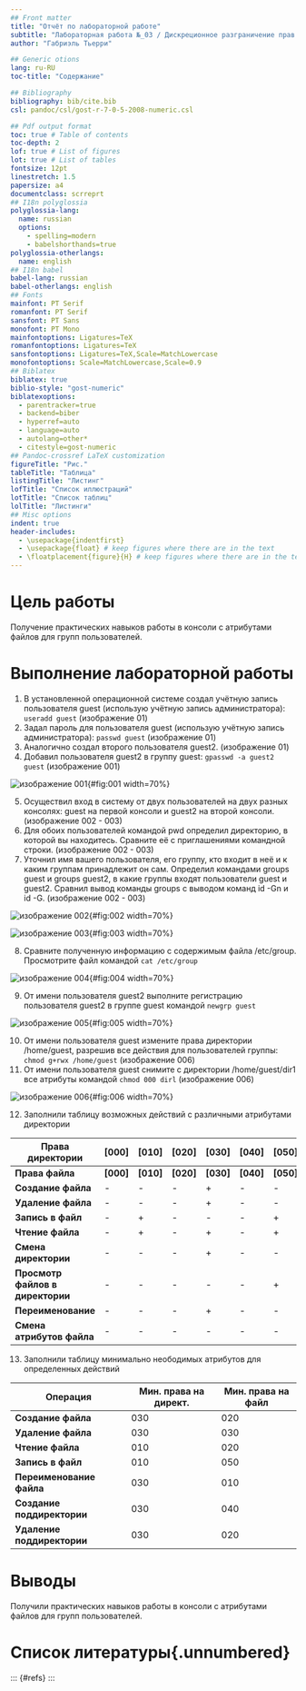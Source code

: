 ```yaml
---
## Front matter
title: "Отчёт по лабораторной работе"
subtitle: "Лабораторная работа №_03 / Дискреционное разграничение прав в Linux. Два пользователя"
author: "Габриэль Тьерри"

## Generic otions
lang: ru-RU
toc-title: "Содержание"

## Bibliography
bibliography: bib/cite.bib
csl: pandoc/csl/gost-r-7-0-5-2008-numeric.csl

## Pdf output format
toc: true # Table of contents
toc-depth: 2
lof: true # List of figures
lot: true # List of tables
fontsize: 12pt
linestretch: 1.5
papersize: a4
documentclass: scrreprt
## I18n polyglossia
polyglossia-lang:
  name: russian
  options:
	- spelling=modern
	- babelshorthands=true
polyglossia-otherlangs:
  name: english
## I18n babel
babel-lang: russian
babel-otherlangs: english
## Fonts
mainfont: PT Serif
romanfont: PT Serif
sansfont: PT Sans
monofont: PT Mono
mainfontoptions: Ligatures=TeX
romanfontoptions: Ligatures=TeX
sansfontoptions: Ligatures=TeX,Scale=MatchLowercase
monofontoptions: Scale=MatchLowercase,Scale=0.9
## Biblatex
biblatex: true
biblio-style: "gost-numeric"
biblatexoptions:
  - parentracker=true
  - backend=biber
  - hyperref=auto
  - language=auto
  - autolang=other*
  - citestyle=gost-numeric
## Pandoc-crossref LaTeX customization
figureTitle: "Рис."
tableTitle: "Таблица"
listingTitle: "Листинг"
lofTitle: "Список иллюстраций"
lotTitle: "Список таблиц"
lolTitle: "Листинги"
## Misc options
indent: true
header-includes:
  - \usepackage{indentfirst}
  - \usepackage{float} # keep figures where there are in the text
  - \floatplacement{figure}{H} # keep figures where there are in the text
---
```



# Цель работы

Получение практических навыков работы в консоли с атрибутами файлов для групп пользователей.


# Выполнение лабораторной работы

1. В установленной операционной системе создал учётную запись пользователя guest (использую учётную запись администратора):
`useradd guest` (изображение 01)
2. Задал пароль для пользователя guest (использую учётную запись администратора):
`passwd guest` (изображение 01)
3. Аналогично создал  второго пользователя guest2. (изображение 01)
4. Добавил пользователя guest2 в группу guest: 
`gpasswd -a guest2 guest` (изображение 001)

![изображение 001](https://raw.githubusercontent.com/tgabriel22/Work/main/2022-2023/Информационная%20безопасность/infosec/Lab03/report/image/Capture1-1.PNG){#fig:001 width=70%}

5. Осуществил вход в систему от двух пользователей на двух разных консолях: guest на первой консоли и guest2 на второй консоли. (изображение 002 - 003)
6. Для обоих пользователей командой pwd определил директорию, в которой вы находитесь. Сравните её с приглашениями командной строки. (изображение 002 - 003)
7. Уточнил имя вашего пользователя, его группу, кто входит в неё
и к каким группам принадлежит он сам. Определил командами
groups guest и groups guest2, в какие группы входят пользователи guest и guest2. Сравнил вывод команды groups с выводом команд
id -Gn и id -G. (изображение 002 - 003)

![изображение 002](https://raw.githubusercontent.com/tgabriel22/Work/main/2022-2023/Информационная%20безопасность/infosec/Lab03/report/image/Capture1-2.PNG){#fig:002 width=70%}

![изображение 003](https://raw.githubusercontent.com/tgabriel22/Work/main/2022-2023/Информационная%20безопасность/infosec/Lab03/report/image/Capture3.PNG){#fig:003 width=70%}


8. Сравните полученную информацию с содержимым файла /etc/group.
Просмотрите файл командой
`cat /etc/group`

![изображение 004](https://raw.githubusercontent.com/tgabriel22/Work/main/2022-2023/Информационная%20безопасность/infosec/Lab03/report/image/Capture5.PNG){#fig:004 width=70%}

9. От имени пользователя guest2 выполните регистрацию пользователя
guest2 в группе guest командой
`newgrp guest` 

![изображение 005](https://raw.githubusercontent.com/tgabriel22/Work/main/2022-2023/Информационная%20безопасность/infosec/Lab03/report/image/Capture4.PNG){#fig:005 width=70%}

10. От имени пользователя guest измените права директории /home/guest,
разрешив все действия для пользователей группы:
`chmod g+rwx /home/guest` (изображение 006)
11. От имени пользователя guest снимите с директории /home/guest/dir1
все атрибуты командой
`chmod 000 dirl` (изображение 006)

![изображение 006](https://raw.githubusercontent.com/tgabriel22/Work/main/2022-2023/Информационная%20безопасность/infosec/Lab03/report/image/Capture2.PNG){#fig:006 width=70%}


12. Заполнили таблицу возможных действий с различными атрибутами директории 

| **Права директории**             | [000] | [010] | [020] | [030] | [040] | [050] | [060] | [070] |
|----------------------------------|-------|-------|-------|-------|-------|-------|-------|-------|
| **Права файла**                  | **[000]** | **[010]** | **[020]** | **[030]** | **[040]** | **[050]** | **[060]** | **[070]** |
| **Создание файла**               | -     | -     | -     | +     | -     | -     | -     | +     |
| **Удаление файла**               | -     | -     | -     | +     | -     | -     | -     | +     |
| **Запись в файл**                | -     | +     | -     | -     | -     | +     | -     | +     |
| **Чтение файла**                 | -     | +     | -     | +     | -     | +     | -     | +     |
| **Смена директории**             | -     | -     | -     | +     | -     | -     | -     | +     |
| **Просмотр файлов в директории** | -     | -     | -     | -     | -     | +     | +     | +     |
| **Переименование**               | -     | -     | -     | +     | -     | -     | -     | +     |
| **Смена атрибутов файла**        | -     | -     | -     | -     | -     | -     | -     | -     |


13. Заполнили таблицу минимально неободимых атрибутов для определенных действий 

| **Операция**               | **Мин. права на директ.** | **Мин. права на файл** |
|----------------------------|---------------------------|------------------------|
| **Создание файла**         | 030                       | 020                    |
| **Удаление файла**         | 030                       | 030                    |
| **Чтение файла**           | 010                       | 020                    |
| **Запись в файл**          | 010                       | 050                    |
| **Переименование файла**   | 030                       | 010                    |
| **Создание поддиректории** | 030                       | 040                    |
| **Удаление поддиректории** | 030                       | 020                    |



# Выводы

Получили практических навыков работы в консоли с атрибутами файлов для групп пользователей.

# Список литературы{.unnumbered}

::: {#refs}
:::